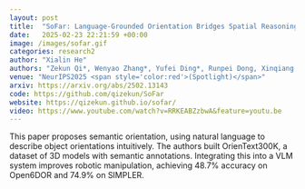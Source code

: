 ```yaml
---
layout: post
title:  "SoFar: Language-Grounded Orientation Bridges Spatial Reasoning and Object Manipulation"
date:   2025-02-23 22:21:59 +00:00
image: /images/sofar.gif
categories: research2
author: "Xialin He"
authors: "Zekun Qi*, Wenyao Zhang*, Yufei Ding*, Runpei Dong, Xinqiang Yu, Jingwen Li, Lingyun Xu, Baoyu Li, <strong>Xialin He</strong>, Guofan Fan, Jiazhao Zhang, Jiawei He, Jiayuan Gu, Xin Jin, Kaisheng Ma, Zhizheng Zhang, He Wang, Li Yi"
venue: "NeurIPS2025 <span style='color:red'>(Spotlight)</span>"
arxiv: https://arxiv.org/abs/2502.13143
code: https://github.com/qizekun/SoFar
website: https://qizekun.github.io/sofar/
video: https://www.youtube.com/watch?v=RRKEABZzbwA&feature=youtu.be
---
```

This paper proposes semantic orientation, using natural language to describe object orientations intuitively. The authors built OrienText300K, a dataset of 3D models with semantic annotations. Integrating this into a VLM system improves robotic manipulation, achieving 48.7% accuracy on Open6DOR and 74.9% on SIMPLER.